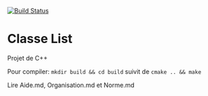 [![Build Status](https://travis-ci.org/nbouteme/projet-cpp.svg?branch=master)](https://travis-ci.org/nbouteme/projet-cpp)

Classe List
===========

Projet de C++

Pour compiler:
`mkdir build && cd build`
suivit de
`cmake .. && make`

Lire Aide.md, Organisation.md et Norme.md

